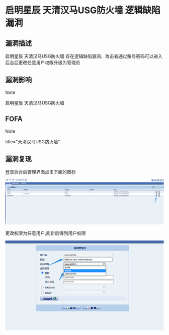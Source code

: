 # 启明星辰 天清汉马USG防火墙 逻辑缺陷漏洞

## 漏洞描述

启明星辰 天清汉⻢USG防⽕墙 存在逻辑缺陷漏洞，攻击者通过账号密码可以进入后台后更改任意用户权限升级为管理员

## 漏洞影响

> [!NOTE]
>
> 启明星辰 天清汉马USG防火墙

## FOFA

> [!NOTE]
>
> title="天清汉马USG防火墙"

## 漏洞复现

登录后台后管理界面点击下面的图标

![](image/qm-4.png)

更改权限为任意用户,刷新后得到用户权限

![](image/qm-5.png)